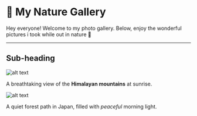 # 🌿 My Nature Gallery

Hey everyone! Welcome to my photo gallery.
Below, enjoy the wonderful pictures i took while out in nature 🌳

--- 
## Sub-heading
![alt text](https://cdn.britannica.com/74/114874-050-6E04C88C/North-Face-Mount-Everest-Tibet-Autonomous-Region.jpg)

A breathtaking view of the **Himalayan mountains** at sunrise.



![alt text](https://cdn.expeditions.com/globalassets/expedition-stories/the-ancient-forest-on-japans-yakushima-island/shutterstock_423304240.jpg?width=1920&height=1080&mode=crop&scale=none&quality=50)

A quiet forest path in Japan, filled with *peaceful* morning light.

